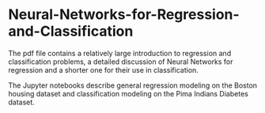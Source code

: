 # Neural-Networks-for-Regression-and-Classification
The pdf file contains a relatively large introduction to regression and classification problems, a detailed discussion of Neural Networks for regression and a shorter one for their use in classification.

The Jupyter notebooks describe general regression modeling on the Boston housing dataset and classification modeling on the Pima Indians Diabetes dataset.
